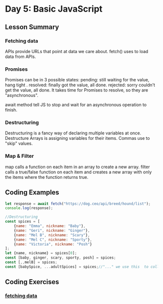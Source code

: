
# Day 5: Basic JavaScript

## Lesson Summary
### Fetching data
APIs provide URLs that point at data we care about.
fetch() uses to load data from APIs.

### Promises
Promises can be in 3 possible states:
pending: still waiting for the value, hang tight .
resolved: finally got the value, all done.
rejected: sorry couldn't get the value, all done.
It takes time for Promises to resolve, so they are "asynchronous".

await method tell JS to stop and wait for an asynchronous operation to finish.


### Destructuring
Destructuring is a fancy way of declaring multiple variables at once.
Destructure Arrays is assigning variables for their items.
Commas use to "skip" values.



### Map & Filter
map calls a function on each item in an array to create a new array.
filter calls a true/false function on each item and creates a new array with only the items where the function returns true.



## Coding Examples

```javascript
let response = await fetch("https://dog.ceo/api/breed/hound/list");
console.log(response);

//Destructuring
const spices = [
    {name: "Emma", nickname: "Baby"},
    {name: "Geri", nickname: "Ginger"},
    {name: "Mel B", nickname: "Scary"},
    {name: "Mel C", nickname: "Sporty"},
    {name: "Victoria", nickname: "Posh"}
];
let {name, nickname} = spices[0];
const [baby, ginger, scary, sporty, posh] = spices;
const [,,melB] = spices;
const [babySpice, ...adultSpices] = spices;//"..." we use this  to collect remaining values

```


## Coding Exercises

### [fetching data ](https://www.freecodecamp.org/learn/javascript-algorithms-and-data-structures/basic-javascript/use-multiple-conditional-ternary-operators)


